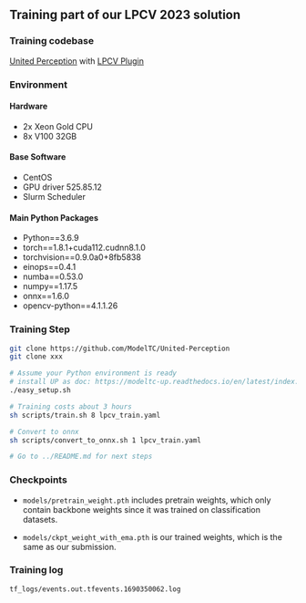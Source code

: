 ## Training part of our LPCV 2023 solution

### Training codebase

[United Perception](https://github.com/ModelTC/United-Perception) with [LPCV Plugin]()

### Environment

#### Hardware
- 2x Xeon Gold CPU
- 8x V100 32GB

#### Base Software
- CentOS
- GPU driver 525.85.12
- Slurm Scheduler

#### Main Python Packages
- Python==3.6.9
- torch==1.8.1+cuda112.cudnn8.1.0
- torchvision==0.9.0a0+8fb5838
- einops==0.4.1
- numba==0.53.0 
- numpy==1.17.5
- onnx==1.6.0
- opencv-python==4.1.1.26

### Training Step
```bash
git clone https://github.com/ModelTC/United-Perception
git clone xxx

# Assume your Python environment is ready
# install UP as doc: https://modeltc-up.readthedocs.io/en/latest/index.html
./easy_setup.sh

# Training costs about 3 hours 
sh scripts/train.sh 8 lpcv_train.yaml

# Convert to onnx
sh scripts/convert_to_onnx.sh 1 lpcv_train.yaml

# Go to ../README.md for next steps 
```

### Checkpoints 
- `models/pretrain_weight.pth` includes pretrain weights, which only contain backbone weights since it was trained on classification datasets.

- `models/ckpt_weight_with_ema.pth` is our trained weights, which is the same as our submission.

### Training log
`tf_logs/events.out.tfevents.1690350062.log` 
